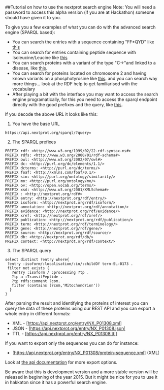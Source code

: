 ##Tutorial on how to use the nextprot search engine 
Note: You will need a password to access this alpha version (if you are at Hackathon) someone should have given it to you.

To give you a few examples of what you can do with the advanced search engine (SPARQL based):
* You can search the entries with a sequence containing "FF*QYD" like [this](https://search.nextprot.org/proteins/search?mode=advanced&order=desc&sparql=%23Q93%20with%20a%20sequence%20containing%20%22FF*QYD%22%20%20is%20any%20peptide%20of%20any%20length%0A%3Fentry%20:isoform%20%2F%20:sequence%20%2F%20:chain%20%3Fchain%20.%0A%09%20%20%20filter(regex(%3Fchain,%20%22FF.%2BQYD%22))&rows=50)
* You can search for entries containing peptide sequence with Isoleucine/Leucine like [this](https://search.nextprot.org/proteins/search?mode=advanced&order=desc&sparql=%23Search%20for%20entry%20containing%20peptide%20sequence%20with%20Isoleucine%2FLeucine%0A%23Test%20peptide%20from%20insulin%0ASELECT%20distinct%20%3Fentry%0AWHERE%20%7B%0A%20%20%3Fentry%20rdf:type%20:Entry%20.%0A%20%20%3Fentry%20:isoform%20%2F%20:sequence%20%2F%20:chain%20%3Fchain%20.%0A%20%20filter%20(%20regex(%3Fchain,%20%22FVNQH%5BI%7CL%5DCGSH%22%5E%5Exsd:string))%0A%7D&rows=50)
* You can search proteins with a variant of the type "C->"and linked to a disease, like [this](https://search.nextprot.org/proteins/search?mode=advanced&order=desc&sparql=%23Q048%20with%20a%20variant%20of%20the%20type%20%22C-%3E%22%20(Cys%20to%20anything%20else)%20and%20the%20variant%20is%20linked%20to%20a%20disease%0A%3Fentry%20:isoform%20%2F%20:variant%20%3Fvariant%20.%0A%3Fvariant%20:original%20%22C%22%5E%5Exsd:string%3B:variation%20%3Fv.%0A%3Fvariant%20:disease%20%3FsomeDisease%20.&rows=50).
* You can search for proteins located on chromosome 2 and having known variants on a phosphotyrosine like [this](https://search.nextprot.org/proteins/search?mode=advanced&order=desc&sparql=%23Q097%20located%20on%20chromosome%202%20and%20having%20known%20variants%20on%20a%20phosphotyrosine%0A%3Fentry%20:isoform%20%3Fiso%20%3B%0A%20%20%20%20%20%20%20:gene%20%2F%20:chromosome%20%222%22%5E%5Exsd:string%20.%0A%20%20%3Fiso%20:modifiedResidue%20%20%3Fptm%20%3B%0A%20%20%20%20%20%20%20:variant%20%3Fvar%20.%0A%20%20%3Fptm%20:in%20term:PTM-0255%20%3B%20%23phosphotyrosine%0A%20%20%20%20%20%20%20:in%20%2F%20rdfs:label%20%3FptmName%20%3B%0A%20%20%20%20%20%20%20:start%20%3Fposition%20.%0A%20%20%3Fvar%20rdf:type%20:SequenceVariant%20%3B%0A%20%20%20%20%20%20%20:start%20%3Fposition%20.&rows=50).
and  you can search way more things... look at the RDF help to get familiarised with the vocabulary 
* After playing a bit with the interface you may want to access the search engine programatically, for this you need to access the sparql endpoint directly with the good prefixes and the query, like [this](https://api.nextprot.org/sparql/?query=PREFIX+rdf:+%3Chttp:%2F%2Fwww.w3.org%2F1999%2F02%2F22-rdf-syntax-ns%23%3E%0APREFIX+rdfs:+%3Chttp:%2F%2Fwww.w3.org%2F2000%2F01%2Frdf-schema%23%3E%0APREFIX+owl:+%3Chttp:%2F%2Fwww.w3.org%2F2002%2F07%2Fowl%23%3E%0APREFIX+dc:+%3Chttp:%2F%2Fpurl.org%2Fdc%2Felements%2F1.1%2F%3E%0APREFIX+dcterms:+%3Chttp:%2F%2Fpurl.org%2Fdc%2Fterms%2F%3E%0APREFIX+foaf:+%3Chttp:%2F%2Fxmlns.com%2Ffoaf%2F0.1%2F%3E%0APREFIX+sim:+%3Chttp:%2F%2Fpurl.org%2Fontology%2Fsimilarity%2F%3E%0APREFIX+mo:+%3Chttp:%2F%2Fpurl.org%2Fontology%2Fmo%2F%3E%0APREFIX+ov:+%3Chttp:%2F%2Fopen.vocab.org%2Fterms%2F%3E%0APREFIX+xsd:+%3Chttp:%2F%2Fwww.w3.org%2F2001%2FXMLSchema%23%3E%0APREFIX+:+%3Chttp:%2F%2Fnextprot.org%2Frdf%23%3E%0APREFIX+entry:+%3Chttp:%2F%2Fnextprot.org%2Frdf%2Fentry%2F%3E%0APREFIX+isoform:+%3Chttp:%2F%2Fnextprot.org%2Frdf%2Fisoform%2F%3E%0APREFIX+annotation:+%3Chttp:%2F%2Fnextprot.org%2Frdf%2Fannotation%2F%3E%0APREFIX+evidence:+%3Chttp:%2F%2Fnextprot.org%2Frdf%2Fevidence%2F%3E%0APREFIX+xref:+%3Chttp:%2F%2Fnextprot.org%2Frdf%2Fxref%2F%3E%0APREFIX+publication:+%3Chttp:%2F%2Fnextprot.org%2Frdf%2Fpublication%2F%3E%0APREFIX+term:+%3Chttp:%2F%2Fnextprot.org%2Frdf%2Fterminology%2F%3E%0APREFIX+gene:+%3Chttp:%2F%2Fnextprot.org%2Frdf%2Fgene%2F%3E%0APREFIX+source:+%3Chttp:%2F%2Fnextprot.org%2Frdf%2Fsource%2F%3E%0APREFIX+db:+%3Chttp:%2F%2Fnextprot.org%2Frdf%2Fdb%2F%3E%0APREFIX+context:+%3Chttp:%2F%2Fnextprot.org%2Frdf%2Fcontext%2F%3E%0A%0Aselect%20distinct%20%3Fentry%20where%7B%0A%20%3Fentry%20:isoform%2F:localisation%2F:in%2F:childOf%20term:SL-0173%20.%0A%20filter%20not%20exists%20%7B%0A%20%20%20%3Fentry%20:isoform%20%2F%20:processing%20%3Ftp%20.%0A%20%20%20%3Ftp%20a%20:TransitPeptide%20.%0A%20%20%20%3Ftp%20rdfs:comment%20%3Fcom.%0A%20%20%20filter%20(contains%20(%3Fcom,%27Mitochondrion%27))%0A%20%20%7D%0A%7D). 

If you decode the above URL it looks like this:

1) You have the base URL
```
https://api.nextprot.org/sparql/?query=
```

2) The SPARQL prefixes
```
PREFIX rdf: <http://www.w3.org/1999/02/22-rdf-syntax-ns#>
PREFIX rdfs: <http://www.w3.org/2000/01/rdf-schema#>
PREFIX owl: <http://www.w3.org/2002/07/owl#>
PREFIX dc: <http://purl.org/dc/elements/1.1/>
PREFIX dcterms: <http://purl.org/dc/terms/>
PREFIX foaf: <http://xmlns.com/foaf/0.1/>
PREFIX sim: <http://purl.org/ontology/similarity/>
PREFIX mo: <http://purl.org/ontology/mo/>
PREFIX ov: <http://open.vocab.org/terms/>
PREFIX xsd: <http://www.w3.org/2001/XMLSchema#>
PREFIX : <http://nextprot.org/rdf#>
PREFIX entry: <http://nextprot.org/rdf/entry/>
PREFIX isoform: <http://nextprot.org/rdf/isoform/>
PREFIX annotation: <http://nextprot.org/rdf/annotation/>
PREFIX evidence: <http://nextprot.org/rdf/evidence/>
PREFIX xref: <http://nextprot.org/rdf/xref/>
PREFIX publication: <http://nextprot.org/rdf/publication/>
PREFIX term: <http://nextprot.org/rdf/terminology/>
PREFIX gene: <http://nextprot.org/rdf/gene/>
PREFIX source: <http://nextprot.org/rdf/source/>
PREFIX db: <http://nextprot.org/rdf/db/>
PREFIX context: <http://nextprot.org/rdf/context/>
```

3) The SPARQL query
```
select distinct ?entry where{
 ?entry :isoform/:localisation/:in/:childOf term:SL-0173 .
 filter not exists {
   ?entry :isoform / :processing ?tp .
   ?tp a :TransitPeptide .
   ?tp rdfs:comment ?com.
   filter (contains (?com,'Mitochondrion'))
  }
}
```


After parsing the result and identifying the proteins of interest you can query the data of these proteins using our REST API and you can export a whole entry in different formats:
* XML - [https://api.nextprot.org/entry/NX_P01308.xml]
* JSON - [https://api.nextprot.org/entry/NX_P01308.json]
* TTL - [https://api.nextprot.org/entry/NX_P01308.ttl]

If you want to export only the sequences you can do for instance:
* [https://api.nextprot.org/entry/NX_P01308/protein-sequence.xml]  (XML)

Look at [the api documentation](https://search.nextprot.org/api-info) for more export options.

Be aware that this is development version and a more stable version will be released in beginning of the year 2015. But it might be nice for you to use it in hakkaton since it has a powerful search engine.
